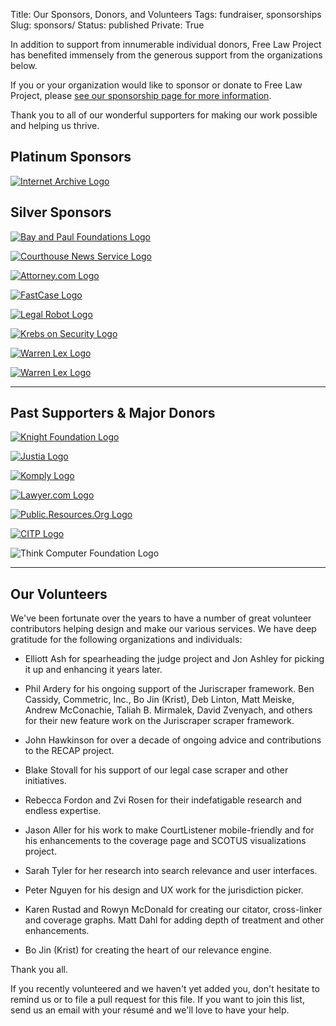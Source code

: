 Title: Our Sponsors, Donors, and Volunteers
Tags: fundraiser, sponsorships
Slug: sponsors/
Status: published
Private: True


<p class="lead">In addition to support from innumerable individual donors, Free Law Project has benefited immensely from the generous support from the organizations below.</p>

If you or your organization would like to sponsor or donate to Free Law Project, please [see our sponsorship page for more information][become].

Thank you to all of our wonderful supporters for making our work possible and helping us thrive. 

## Platinum Sponsors

<div class="row vertical-align v-offset-below-3">
    <div class="col-xs-4">
        <p><a href="https://archive.org"
           target="_blank">
            <img src="{static}/images/services-logos/internet-archive.png"
                 alt="Internet Archive Logo"
                 class="img-responsive">
        </a></p>
    </div>
</div>
<div class="clearfix"></div>


## Silver Sponsors

<div class="row vertical-align v-offset-below-3">
    <div class="col-xs-4">
        <p><a href="http://bayandpaulfoundations.org"
           target="_blank">
            <img src="{static}/images/services-logos/bay-and-paul.jpg"
                 alt="Bay and Paul Foundations Logo"
                 class="img-responsive">
        </a></p>
    </div>
    <div class="col-xs-4">
        <p><a href="https://www.courthousenews.com"
           target="_blank">
            <img src="{static}/images/services-logos/courthouse-news.png"
                 alt="Courthouse News Service Logo"
                 class="img-responsive">
        </a></p>
    </div>
    <div class="col-xs-4">
        <p><a href="https://www.attorney.com"
           target="_blank">
            <img src="{static}/images/services-logos/attorney_com.jpg"
                 alt="Attorney.com Logo"
                 class="img-responsive">
        </a></p>
    </div>
</div>

<div class="row vertical-align v-offset-below-3">
    <div class="col-xs-4">
        <p><a href="https://www.fastcase.com"
           target="_blank">
            <img src="{static}/images/services-logos/fastcase.png"
                 alt="FastCase Logo"
                 class="img-responsive">
        </a></p>
    </div>
    <div class="col-xs-4">
        <p><a href="https://www.legalrobot.com"
           target="_blank">
            <img src="{static}/images/services-logos/legal-robot.svg"
                 alt="Legal Robot Logo"
                 class="img-responsive">
        </a></p>
    </div>
    <div class="col-xs-4">
        <p><a href="https://krebsonsecurity.com/"
           target="_blank">
            <img src="{static}/images/services-logos/krebs-on-security.png"
                 alt="Krebs on Security Logo"
                 class="img-responsive">
        </a></p>
    </div>
</div>
<div class="row vertical-align v-offset-below-3">
    <div class="col-xs-4">
        <p><a href="https://warrenlex.com/"
           target="_blank">
            <img src="{static}/images/services-logos/warrenlex.png"
                 alt="Warren Lex Logo"
                 class="img-responsive">
        </a></p>
    </div>
    <div class="col-xs-4">
        <p><a href="https://sentry.io/"
           target="_blank">
            <img src="{static}/images/services-logos/sentry-logo.png"
                 alt="Warren Lex Logo"
                 class="img-responsive">
        </a></p>
    </div>
</div>


-------

## Past Supporters & Major Donors

<div class="row vertical-align v-offset-below-3">
    <div class="col-xs-4">
        <p><a href="https://www.knightfoundation.org"
           target="_blank">
            <img src="{static}/images/services-logos/knight-foundation.png"
                 alt="Knight Foundation Logo"
                 class="img-responsive">
        </a></p>
    </div>
    <div class="col-xs-4">
        <p><a href="https://www.justia.com"
           target="_blank">
            <img src="{static}/images/services-logos/justia.png"
                 alt="Justia Logo"
                 class="img-responsive">
        </a></p>
    </div>
    <div class="col-xs-4">
        <p><a href="http://www.komply.co/"
           target="_blank">
            <img src="{static}/images/services-logos/komply.png"
                 alt="Komply Logo"
                 class="img-responsive">
        </a></p>
    </div>
</div>

<div class="row vertical-align v-offset-below-3">
    <div class="col-xs-4">
        <p><a href="https://www.lawyer.com"
           target="_blank">
            <img src="{static}/images/services-logos/lawyer.com.png"
                 alt="Lawyer.com Logo"
                 class="img-responsive">
        </a></p>
    </div>    
    <div class="col-xs-4">
        <p><a href="https://public.resource.org"
           target="_blank">
            <img src="{static}/images/services-logos/pro.png"
                 alt="Public.Resources.Org Logo"
                 class="img-responsive">
        </a></p>
    </div>
    <div class="col-xs-4">
        <p><a href="https://citp.princeton.org"
           target="_blank">
            <img src="{static}/images/recap/citp-logo-compact.png"
                 alt="CITP Logo"
                 class="img-responsive">
        </a></p>
    </div>
</div>
<div class="row vertical-align v-offset-below-3">
    <div class="col-xs-4">
        <p>
            <img src="{static}/images/services-logos/think-computer-foundation.gif"
                 alt="Think Computer Foundation Logo"
                 class="img-responsive">
        </p>
    </div>
</div>


--------------

## Our Volunteers

We've been fortunate over the years to have a number of great volunteer contributors helping design and make our various services. We have deep gratitude for the following organizations and individuals:

 - Elliott Ash for spearheading the judge project and Jon Ashley for picking it up and enhancing it years later.

 - Phil Ardery for his ongoing support of the Juriscraper framework. Ben Cassidy, Commetric, Inc., Bo Jin (Krist), Deb Linton, Matt Meiske, Andrew McConachie, Taliah B. Mirmalek, David Zvenyach, and others for their new feature work on the Juriscraper scraper framework.

 - John Hawkinson for over a decade of ongoing advice and contributions to the RECAP project.
 
 - Blake Stovall for his support of our legal case scraper and other initiatives.
 
 - Rebecca Fordon and Zvi Rosen for their indefatigable research and endless expertise.
 
 - Jason Aller for his work to make CourtListener mobile-friendly and for his enhancements to the coverage page and SCOTUS visualizations project.

 - Sarah Tyler for her research into search relevance and user interfaces.
 
 - Peter Nguyen for his design and UX work for the jurisdiction picker.

 - Karen Rustad and Rowyn McDonald for creating our citator, cross-linker and coverage graphs. Matt Dahl for adding depth of treatment and other enhancements.
  
 - Bo Jin (Krist) for creating the heart of our relevance engine. 
 
Thank you all.

<span class="gray small">If you recently volunteered and we haven't yet added you, don't hesitate to remind us or to file a pull request for this file. If you want to join this list, send us an email with your résumé and we'll love to have your help.</span>

[become]: {filename}/pages/become-a-sponsor.md
